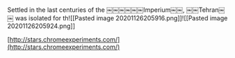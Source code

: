 
Settled in the last centuries of the ￼￼￼￼￼￼Imperium￼￼, ￼￼Tehran￼￼ was isolated for th![[Pasted image 20201126205916.png]]![[Pasted image 20201126205924.png]]

[http://stars.chromeexperiments.com/](http://stars.chromeexperiments.com/)
